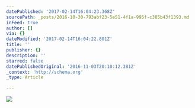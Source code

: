```yaml
---
datePublished: '2017-02-14T16:04:23.368Z'
sourcePath: _posts/2016-10-30-793abf23-5e51-4f1a-995f-c385b43f1393.md
inFeed: true
author: []
via: {}
dateModified: '2017-02-14T16:04:22.801Z'
title: ''
publisher: {}
description: ''
starred: false
datePublishedOriginal: '2016-11-03T20:10:12.381Z'
_context: 'http://schema.org'
_type: Article

---
```

![](https://the-grid-user-content.s3-us-west-2.amazonaws.com/34771a34-f3e4-486a-bde7-69f4aabd5c49.jpg)